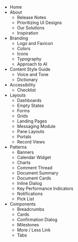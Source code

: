 - Home
- About
  - Release Notes
  - Prioritizing UI Designs
  - Our Solutions
  - Inspiration
- Branding
  - Logo and Favicon
  - Colors
  - Icons
  - Typography
  - Approach to AI
- Content Style Guide
  - Voice and Tone
  - Dictionary
- Accessibility
  - Checklist
- Layouts
  - Dashboards
  - Empty States
  - Forms
  - Grids
  - Landing Pages
  - Messaging Module
  - Pane Layouts
  - Portals
  - Record Views
- Patterns
  - Banners
  - Calendar Widget
  - Charts
  - Comment Thread
  - Document Summary
  - Document Cards
  - Inline Dialog
  - Key Performance Indicators
  - Notifications
  - Pick List
- Components
  - Breadcrumbs
  - Cards
  - Confirmation Dialog
  - Milestones
  - More / Less Link
  - Tabs